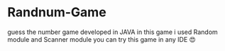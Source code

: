 # Randnum-Game
guess the number game developed in JAVA
in this game i used Random module and Scanner module
you can try this game in any IDE 😍


